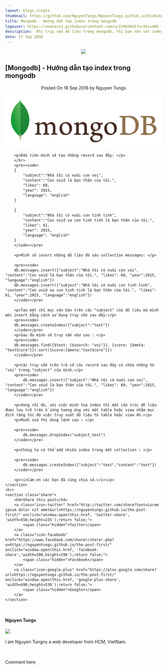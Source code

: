 ```yaml
---
layout: blogs_single
thumbnail: https://github.com/NguyenTungs/NguyenTungs.github.io/blob/master/assets/img/mongodb-logo.png?raw=true
title: Mongodb - Hướng dẫn tạo index trong mongodb
logouser: https://avatars1.githubusercontent.com/u/15043041?v=3&s=466
description:  Khi truy vấn dữ liệu trong mongodb, thì bạn nên set index cho các collection để được truy vấn nhanh hơn, và hiệu quả hơn. Sau đây mình sẽ hướng dẫn các bạn cách tạo , xoá, và tạo nhiều index trên một Collection.
date: 17 Sep 2016
---
```


<article class="post tag-article">
    <div align='center'><img class='post-top' src='https://avatars1.githubusercontent.com/u/15043041?v=3&s=466' /></div>
    <h1 class="post-title">[Mongodb] - Hướng dẫn tạo index trong mongodb</h1>
    <div align='center'>
        <span class="post-meta">
        Posted On <time datetime="2016-09-18">18 Sep 2016</time> by Nguyen Tungs
        </span>
    </div>
    <section class="post-content">
        <p><img src="https://github.com/NguyenTungs/NguyenTungs.github.io/blob/master/assets/img/mongodb-logo.png?raw=true" alt="" />
        </p>

        
        <p>Đầu tiên mình sẽ tạo những record sau đây: </p>
        </br>
        <pre><code>
        {
            "subject":"Nhà tôi có nuôi con voi", 
            "content":"Con void là bạn thân của tôi.", 
            "likes": 60, 
            "year": 2015, 
            "language": "english"
        }

        {
            "subject":"Nhà tôi có nuôi con tinh tinh", 
            "content":"Con void va con tinh tinh là bạn thân của tôi.", 
            "likes": 61, 
            "year": 2015, 
            "language": "english"
        }
        </code></pre> 
        
        <p>Mình sẽ insert những dữ liệu đó vào collection messages: </p>
        
        <pre><code>
        db.messages.insert({"subject":"Nhà tôi có nuôi con voi", "content":"Con void là bạn thân của tôi.", "likes": 60, "year":2015, "language":"english"})
        db.messages.insert({"subject":"Nhà tôi có nuôi con tinh tinh", "content":"Con void va con tinh tinh là bạn thân của tôi.", "likes": 61, "year":2015, "language":"english"})
        </code></pre>
    
        <p>Tạo một chỉ mục văn bản trên các "subject" của dữ liệu mà mình mới insert bằng cách sử dụng truy vấn sau đây:</p>
        <pre><code>
        db.messages.createIndex({"subject":"text"})
        </code></pre>
        <p>Sau đó mình sẽ truy vấn như sau : </p>
        <pre><code>
        db.messages.find({$text: {$search: "voi"}}, {score: {$meta: "textScore"}}).sort({score:{$meta:"textScore"}})
        </code></pre>

        <p>Các truy vấn trên trả về các record sau đây có chứa những từ "voi" trong "subject" của mình.</p>
        <pre><code>
            db.messages.insert({"subject":"Nhà tôi có nuôi con voi", "content":"Con void là bạn thân của tôi.", "likes": 60, "year":2015, "language":"english"})
        </code></pre>

        <p>Xong rồi đó, với việc minh toạ index thì một cấu trúc dữ liệu được lưu trữ trên ổ cứng tương ứng với một table hoặc view nhằm mục đích tăng tốc độ việc truy xuất dữ liệu từ table hoặc view đó.</p>
        <p>Muốn xoá thì dùng lệnh sau : </p>
        
        <pre><code>
            db.messages.dropIndex("subject_text") 
        </code></pre>

        <p>Chúng ta có thể add nhiều index trong một collection : </p>
        
        <pre><code>
            db.messages.createIndex({"subject":"text","content":"text"})
        </code></pre>

        <p><i>Cảm ơn các bạn đã cùng chia sẻ.</i></p>
    </section>
    <hr>
    <section class="share">
        <h4>Share this post</h4>
        <a class="icon-twitter" href="http://twitter.com/share?text=Lorem ipsum dolor sit amet&url=https://nguyentungs.github.io/the-post-first/" onclick="window.open(this.href, 'twitter-share', 'width=550,height=235');return false;">
            <span class="hidden">Twitter</span>
        </a>
        <a class="icon-facebook" href="https://www.facebook.com/sharer/sharer.php?u=https://nguyentungs.github.io/the-post-first/" onclick="window.open(this.href, 'facebook-share','width=580,height=296');return false;">
            <span class="hidden">Facebook</span>
        </a>
        <a class="icon-google-plus" href="https://plus.google.com/share?url=https://nguyentungs.github.io/the-post-first/" onclick="window.open(this.href, 'google-plus-share', 'width=490,height=530');return false;">
            <span class="hidden">Google+</span>
        </a>
    </section>
</article>
<br/>
<article class="post tag-article">
    <footer class="post-footer">
        <section class="author">
            <h4>Nguyen Tungs</h4>
            <img src='https://avatars1.githubusercontent.com/u/15043041?v=3&s=466' />
            <p>I am Nguyen Tungns a web developer from HCM, VietNam.</p>
        </section>
    </footer>
</article>
<br/>
<article class="post tag-article">
    <br/>
    <div id="disqus_thread">Comment here</div>
</article>
